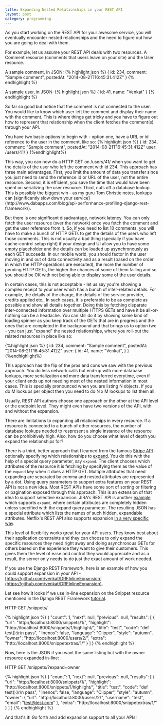 ```yaml
---
title: Expanding Nested Relationships in your REST API
layout: post
category: programming
---
```


As you start working on the REST API for your awesome service, you will eventually encounter nested relationships and the need to figure out how you are going to deal with them.

For example, let us assume your REST API deals with two resources. A Comment resource (comments that users leave on your site) and the User resource.

A sample comment, in JSON:
{% highlight json %}
{
id: 234,
comment: "Sample comment",
postedAt: "2014-08-21T16:45:31.412Z"
}
{% endhighlight %}

<p></p>
A sample user, in JSON:
{% highlight json %}
{
id: 41,
name: "Venkat"
}
{% endhighlight %}
<p></p>
So far so good but notice that the comment is not connected to the user. You would like to know which user left the comment and display their name with the comment. This is where things get tricky and you have to figure out how to represent that relationship when the client fetches the comment(s) through your API.

You have two basic options to begin with - option one, have a URL or id reference to the user in the comment, like so:
{% highlight json %}
{
id: 234,
comment: "Sample comment",
postedAt: "2014-08-21T16:45:31.412Z"
user: /users/41/
}
{%endhighlight%}

<p></p>
This way, you can now do a HTTP GET on /users/41/ when you want to get the details of the user who left the comment with id 234. This approach has three main advantages. First, you limit the amount of data you transfer since you just need to send the reference id or URL of the user, not the entire resource. Second, it is efficient, you save the time that would have been spent on serializing the user resource. Third, cuts off a database lookup. This is possibly the biggest win - as my guru Tom Christie notes, lookups can [significantly slow down your service](http://www.dabapps.com/blog/api-performance-profiling-django-rest-framework/).

But there is one significant disadvantage, network latency. You can only fetch the user resource (over the network) once you fetch the comment and get the user reference from it. So, if you need to list 10 comments, you will have to make a bunch of HTTP GETs to get the details of the users who left those comments. This is not usually a bad thing (specially if you have cache-control setup right) if your design  and UI allow you to have some empty placeholder and the details can be loaded up asynchronously as each GET succeeds. In our mobile world, you should factor in the user moving in and out of data connectivity and as a result (based on the order in which the HTTP operations are executed), the more the number of pending HTTP GETs, the higher the chances of some of them failing and so you should be OK with not being able to display some of the user details. 

In certain cases, this is not acceptable - let us say you're showing a complex receipt to your user which has a bunch of inter-related details. For example, the details of the charge, the details of the service provider, credits applied etc., In such cases, it is preferable to be as complete as possible and show all details together. Doing this by fetching disparate inter-connected information over multiple HTTPS GETs and have it be all-or-nothing can be a headache. You can still do it by showing some kind of loading spinner as you keep track of the GETs that are in progress and the ones that are completed in the background and that brings us to option two - you can just "expand" the nested relationships, where you roll-out the related resources in place like so:

{%highlight json %}
{
id: 234,
comment: "Sample comment",
postedAt: "2014-08-21T16:45:31.412Z"
user: {
        id: 41,
        name: "Venkat",
      }
}
{%endhighlight%}

<p></p>
This approach has the flip of the pros and cons we saw with the previous approach. You do less network calls but end-up with more database lookups, more serialization and more data transferred everytime, even if your client ends up not  needing most of the nested information in most cases. This is specially pronounced when you are listing N objects. If you do M lookups per object then you need to do N x M lookups to list them all.

Usually, REST API authors choose one approach or the other at the API level or the endpoint level. They might even have two versions of the API, with and without the expansion.

There are limitations to expanding all relationships in every resource. If a resource is connected to a bunch of other resources, the number of database lookups needed to respresent a single instance of the resource can be prohibitively high. Also, how do you choose what level of depth you expand the relationships for?

There is a third, better approach that I learned from the famous [Stripe API](https://stripe.com/docs/api) - optionally specifying which relationships to [expand](https://stripe.com/docs/api#expand). You do this with the help of a special query parameter, say `expand`. The client chooses which attributes of the resource it is fetching by specifying them as the value of the `expand` key when it does a HTTP GET. Multiple attributes that need expanding are separated by comma and nested attributes are represented by a dot. Using query parameters to support extra features on your REST API is not a new idea. Most REST APIs have some sort of sorting or filtering or pagination exposed through this approach. This is an extension of that idea to support selective expansion. JIRA's REST API is another [example](https://jira.atlassian.com/rest/api/latest/issue/JRA-9?expand=names,renderedFields) which supports `expand`,  where certain attributes are completely hidden unless specified with the expand query parameter. The resulting JSON has a special attribute which lists the names of such hidden, expandable attributes. Netflix's REST API also supports expansion [in a very specific way](http://developer.netflix.com/docs/REST_API_Conventions).

This level of flexibility works great for your API users. They know best about their application constraints and they can choose to only expand the specific resources they need right away and doing asynchronous GETs for others based on the experience they want to give their customers. This gives them the level of ease and control they would appreciate and as a result, the server only needs to do just the exact amount of work needed.

If you use the Django REST Framework, here is an example of how you could support expansion in your API - [https://github.com/venkat/DRFInlineExpansion](https://github.com/venkat/DRFInlineExpansion).

Let see how it looks if we use in-line expansion on the Snippet resource mentioned in the Django REST Framework [tutorial](http://www.django-rest-framework.org/tutorial/1-serialization#creating-a-model-to-work-with).

HTTP GET /snippets/

{% highlight json %}
{
    "count": 1, 
    "next": null, 
    "previous": null, 
    "results": [
        {
            "url": "http://localhost:8000/snippets/1/", 
            "highlight": "htep://localhost:8000/snippets/1/highlight/", 
            "title": "test", 
            "code": "def test():\r\n     pass", 
            "linenos": false, 
            "language": "Clipper", 
            "style": "autumn", 
            "owner": "http://localhost:8000/users/2/", 
            "extra": "http://localhost:8000/snippetextras/1/"
        }
    ]
}
{% endhighlight %}

Now, here is the JSON if you want the same listing but with the owner resource expanded in-line:

HTTP GET /snippets/?expand=owner

{% highlight json %}
{
    "count": 1, 
    "next": null, 
    "previous": null, 
    "results": [
        {
            "url": "http://localhost:8000/snippets/1/", 
            "highlight": "http://localhost:8000/snippets/1/highlight/", 
            "title": "test", 
            "code": "def test():\r\n     pass", 
            "linenos": false, 
            "language": "Clipper", 
            "style": "autumn", 
            "owner": {
                "url": "http://localhost:8000/users/2/", 
                "username": "test", 
                "email": "test@test.com"
            }, 
            "extra": "http://localhost:8000/snippetextras/1/"
        }
    ]
}
{% endhighlight %}

And that's it! Go forth and add expansion support to all your APIs!
